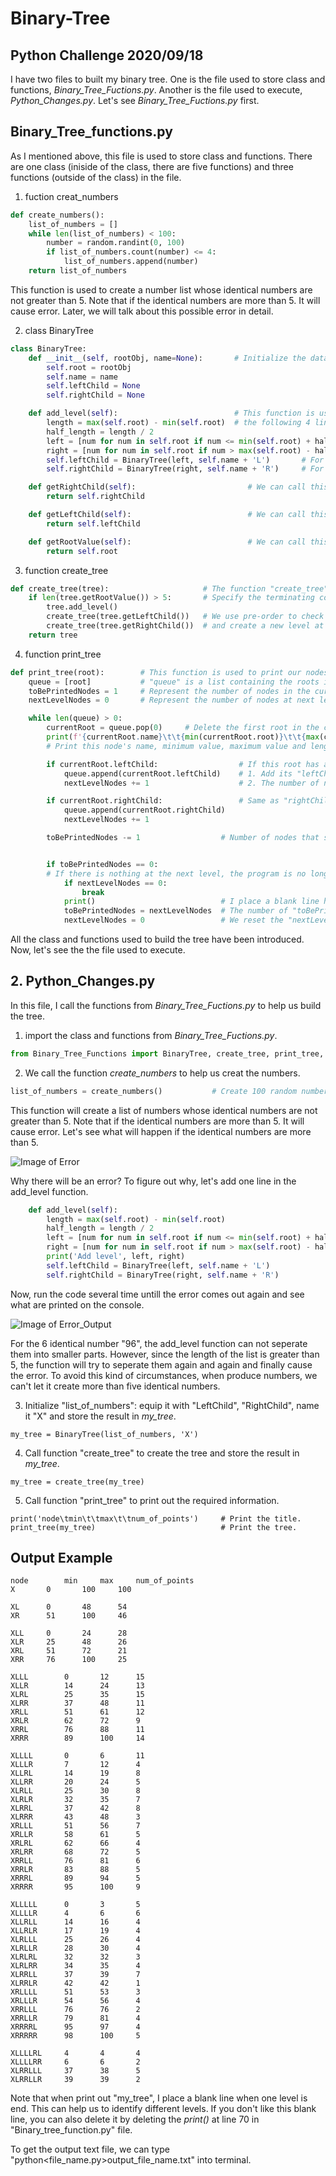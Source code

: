 # Binary-Tree
## Python Challenge 2020/09/18
I have two files to built my binary tree. One is the file used to store class and functions, *Binary_Tree_Fuctions.py*. Another is the file used to execute, *Python_Changes.py*. Let's see *Binary_Tree_Fuctions.py* first.

## Binary_Tree_functions.py
As I mentioned above, this file is used to store class and functions. There are one class (iniside of the class, there are five functions) and three functions (outside of the class) in the file.

1. fuction creat_numbers
```python
def create_numbers():
    list_of_numbers = []
    while len(list_of_numbers) < 100:
        number = random.randint(0, 100)
        if list_of_numbers.count(number) <= 4:
            list_of_numbers.append(number)
    return list_of_numbers
```
This function is used to create a number list whose identical numbers are not greater than 5. Note that if the identical numbers are more than 5. It will cause error. Later, we will talk about this possible error in detail.

2. class BinaryTree
```python
class BinaryTree:
    def __init__(self, rootObj, name=None):       # Initialize the data by creating its "LeftChild", "RightChild" and name.
        self.root = rootObj
        self.name = name
        self.leftChild = None
        self.rightChild = None

    def add_level(self):                          # This function is used to add level at the needed nodes.
        length = max(self.root) - min(self.root)  # the following 4 lines shows how I separate the exiting list into two parts.
        half_length = length / 2
        left = [num for num in self.root if num <= min(self.root) + half_length]
        right = [num for num in self.root if num > max(self.root) - half_length]
        self.leftChild = BinaryTree(left, self.name + 'L')       # For the "leftChild", the name will plus "L"
        self.rightChild = BinaryTree(right, self.name + 'R')     # For the "rightChild", the name will plus "R"

    def getRightChild(self):                         # We can call this function to return the "rightChild" value.
        return self.rightChild                       

    def getLeftChild(self):                          # We can call this function to return the "leftChild" value.
        return self.leftChild

    def getRootValue(self):                          # We can call this function to return the "root" value.
        return self.root
```

3. function create_tree
```python
def create_tree(tree):                     # The function "create_tree" is used to create our tree.
    if len(tree.getRootValue()) > 5:       # Specify the terminating condition (not greater than 5 points).
        tree.add_level()
        create_tree(tree.getLeftChild())   # We use pre-order to check the nodes who satisfy the condition "length > 5",
        create_tree(tree.getRightChild())  # and create a new level at these satisfying nodes.
    return tree
```

4. function print_tree
```python
def print_tree(root):        # This function is used to print our nodes from "top to bottom" and "left to right".
    queue = [root]           # "queue" is a list containing the roots in the current level.
    toBePrintedNodes = 1     # Represent the number of nodes in the current level that have not yet been printed.
    nextLevelNodes = 0       # Represent the number of nodes at next level.

    while len(queue) > 0:
        currentRoot = queue.pop(0)     # Delete the first root in the current "queue" and store its value in "currentRoot".
        print(f'{currentRoot.name}\t\t{min(currentRoot.root)}\t\t{max(currentRoot.root)}\t\t{len(currentRoot.root)}')
        # Print this node's name, minimum value, maximum value and length

        if currentRoot.leftChild:                  # If this root has a "leftChild", then we will:
            queue.append(currentRoot.leftChild)    # 1. Add its "leftChild" to "queue".
            nextLevelNodes += 1                    # 2. The number of nodes at next level will plus 1.

        if currentRoot.rightChild:                 # Same as "rightChild"
            queue.append(currentRoot.rightChild)
            nextLevelNodes += 1

        toBePrintedNodes -= 1                  # Number of nodes that should be printed in the current level will minus 1.


        if toBePrintedNodes == 0:
        # If there is nothing at the next level, the program is no longer executed
            if nextLevelNodes == 0:
                break
            print()                            # I place a blank line here to identify the current level is end.
            toBePrintedNodes = nextLevelNodes  # The number of "toBePrintedNodes" in the new cycle is "nextLevelNodes".
            nextLevelNodes = 0                 # We reset the "nextLevelNodes". Let it count the number in the new cycle.
```

All the class and functions used to build the tree have been introduced. Now, let's see the the file used to execute.

## 2. Python_Changes.py
In this file, I call the functions from *Binary_Tree_Fuctions.py* to help us build the tree.

1. import the class and functions from *Binary_Tree_Fuctions.py*.
```python
from Binary_Tree_Functions import BinaryTree, create_tree, print_tree, create_numbers
```

2. We call the function *create_numbers* to help us creat the numbers.
```python
list_of_numbers = create_numbers()           # Create 100 random numbers and store it in "list_of_numbers".
```
This function will create a list of numbers whose identical numbers are not greater than 5. Note that if the identical numbers are more than 5. It will cause error. Let's see what will happen if the identical numbers are more than 5.
 
![Image of Error](https://img.overpic.net/images/w/4/7/xw47mznc5nhqm7hyh7ey6.png)

Why there will be an error? To figure out why, let's add one line in the add_level function.
```python
    def add_level(self):
        length = max(self.root) - min(self.root)
        half_length = length / 2
        left = [num for num in self.root if num <= min(self.root) + half_length]
        right = [num for num in self.root if num > max(self.root) - half_length]
        print('Add level', left, right)                                         # We add a 'print' here!
        self.leftChild = BinaryTree(left, self.name + 'L')
        self.rightChild = BinaryTree(right, self.name + 'R')
```
Now, run the code several time untill the error comes out again and see what are printed on the console.

![Image of Error_Output](https://img.overpic.net/images/8/n/r/x8nr6ibfbjslf75kjj5bf.png)

For the 6 identical number "96", the add_level function can not seperate them into smaller parts. However, since the length of the list is greater than 5, the function will try to seperate them again and again and finally cause the error. To avoid this kind of circumstances, when produce numbers, we can't let it create more than five identical numbers.

3. Initialize "list_of_numbers": equip it with "LeftChild", "RightChild", name it "X" and store the result in *my_tree*.
```
my_tree = BinaryTree(list_of_numbers, 'X')
```

4. Call function "create_tree" to create the tree and store the result in *my_tree*.
```
my_tree = create_tree(my_tree)
```

5. Call function "print_tree" to print out the required information.
```
print('node\tmin\t\tmax\t\tnum_of_points')     # Print the title.
print_tree(my_tree)                            # Print the tree.
```

## Output Example
```
node		min		max		num_of_points
X		0		100		100

XL		0		48		54
XR		51		100		46

XLL		0		24		28
XLR		25		48		26
XRL		51		72		21
XRR		76		100		25

XLLL		0		12		15
XLLR		14		24		13
XLRL		25		35		15
XLRR		37		48		11
XRLL		51		61		12
XRLR		62		72		9
XRRL		76		88		11
XRRR		89		100		14

XLLLL		0		6		11
XLLLR		7		12		4
XLLRL		14		19		8
XLLRR		20		24		5
XLRLL		25		30		8
XLRLR		32		35		7
XLRRL		37		42		8
XLRRR		43		48		3
XRLLL		51		56		7
XRLLR		58		61		5
XRLRL		62		66		4
XRLRR		68		72		5
XRRLL		76		81		6
XRRLR		83		88		5
XRRRL		89		94		5
XRRRR		95		100		9

XLLLLL		0		3		5
XLLLLR		4		6		6
XLLRLL		14		16		4
XLLRLR		17		19		4
XLRLLL		25		26		4
XLRLLR		28		30		4
XLRLRL		32		32		3
XLRLRR		34		35		4
XLRRLL		37		39		7
XLRRLR		42		42		1
XRLLLL		51		53		3
XRLLLR		54		56		4
XRRLLL		76		76		2
XRRLLR		79		81		4
XRRRRL		95		97		4
XRRRRR		98		100		5

XLLLLRL		4		4		4
XLLLLRR		6		6		2
XLRRLLL		37		38		5
XLRRLLR		39		39		2
```
Note that when print out "my_tree", I place a blank line when one level is end. This can help us to identify different levels. If you don't like this blank line, you can also delete it by deleting the *print()* at line 70 in "Binary_tree_function.py" file.

To get the output text file, we can type "python<file_name.py>output_file_name.txt" into terminal.
